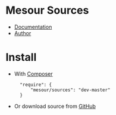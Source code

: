 # Mesour Sources

- [Documentation](http://components.mesour.com/component/sources)
- [Author](http://mesour.com)

# Install

- With [Composer](https://getcomposer.org)

        "require": {
            "mesour/sources": "dev-master"
        }

- Or download source from [GitHub](https://github.com/mesour/sources/releases)
